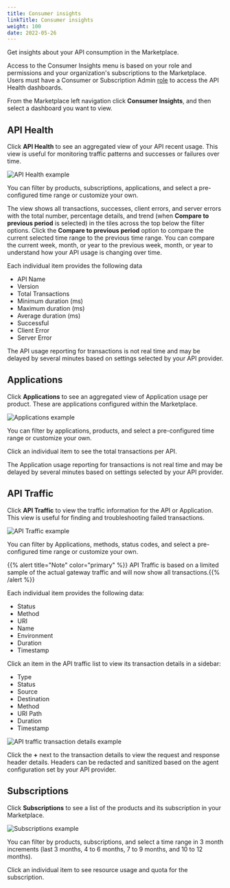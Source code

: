 ```yaml
---
title: Consumer insights
linkTitle: Consumer insights
weight: 100
date: 2022-05-26
---
```


Get insights about your API consumption in the Marketplace.

Access to the Consumer Insights menu is based on your role and permissions and your organization's subscriptions to the Marketplace. Users must have a Consumer or Subscription Admin [role](https://docs.axway.com/bundle/platform-management/page/docs/management_guide/organizations/organization_roles_and_features/index.html#team-roles) to access the API Health dashboards.

From the Marketplace left navigation click **Consumer Insights**, and then select a dashboard you want to view.

## API Health

Click **API Health** to see an aggregated view of your API recent usage. This view is useful for monitoring traffic patterns and successes or failures over time.

![API Health example](/Images/marketplace/consumer_experience/ci_api_health.png)

You can filter by products, subscriptions, applications, and select a pre-configured time range or customize your own.

The view shows all transactions, successes, client errors, and server errors with the total number, percentage details, and trend (when **Compare to previous period** is selected) in the tiles across the top below the filter options. Click the **Compare to previous period** option to compare the current selected time range to the previous time range. You can compare the current week, month, or year to the previous week, month, or year to understand how your API usage is changing over time.

Each individual item provides the following data

* API Name
* Version
* Total Transactions
* Minimum duration (ms)
* Maximum duration (ms)
* Average duration (ms)
* Successful
* Client Error
* Server Error

The API usage reporting for transactions is not real time and may be delayed by several minutes based on settings selected by your API provider.

## Applications

Click **Applications** to see an aggregated view of Application usage per product. These are applications configured within the Marketplace.

![Applications example](/Images/marketplace/consumer_experience/ci_applications.png)

You can filter by applications, products, and select a pre-configured time range or customize your own.

Click an individual item to see the total transactions per API.

The Application usage reporting for transactions is not real time and may be delayed by several minutes based on settings selected by your API provider.

## API Traffic

Click **API Traffic** to view the traffic information for the API or Application. This view is useful for finding and troubleshooting failed transactions.

![API Traffic example](/Images/marketplace/consumer_experience/ci_api_traffic.png)

You can filter by Applications, methods, status codes, and select a pre-configured time range or customize your own.

{{% alert title="Note" color="primary" %}} API Traffic is based on a limited sample of the actual gateway traffic and will now show all transactions.{{% /alert %}}

Each individual item provides the following data:

* Status
* Method
* URI
* Name
* Environment
* Duration
* Timestamp

Click an item in the API traffic list to view its transaction details in a sidebar:

* Type
* Status
* Source
* Destination
* Method
* URI Path
* Duration
* Timestamp

![API traffic transaction details example](/Images/marketplace/consumer_experience/ci_api_traffic_details.png)

Click the **+** next to the transaction details to view the request and response header details. Headers can be redacted and sanitized based on the agent configuration set by your API provider.

## Subscriptions

Click **Subscriptions** to see a list of the products and its subscription in your Marketplace.

![Subscriptions example](/Images/marketplace/consumer_experience/ci_subscriptions.png)

You can filter by products, subscriptions, and select a time range in 3 month increments (last 3 months, 4 to 6 months, 7 to 9 months, and 10 to 12 months).

Click an individual item to see resource usage and quota for the subscription.
